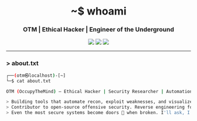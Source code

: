 <!-- Title -->
<h1 align="center">~$ whoami</h1>
<h3 align="center">OTM | Ethical Hacker | Engineer of the Underground</h3>

<p align="center">
  <img src="https://img.shields.io/badge/OSINT-active-brightgreen?style=flat-square" />
  <img src="https://img.shields.io/badge/CTF-Warrior-red?style=flat-square" />
  <img src="https://img.shields.io/badge/Scripts-Do%20Damage-informational?style=flat-square" />
</p>

---

### **> about.txt**

```bash
┌──(otm㉿localhost)-[~]
└─$ cat about.txt

OTM (OccupyTheMind) — Ethical Hacker | Security Researcher | Automation Enthusiast

> Building tools that automate recon, exploit weaknesses, and visualize attack surfaces.
> Contributor to open-source offensive security. Reverse engineering for fun.
> Even the most secure systems become doors 🚪 when broken. I'll ask, I'll seek and I'll knock.

